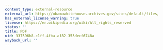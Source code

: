 ```yaml
---
content_type: external-resource
external_url: https://obamawhitehouse.archives.gov/sites/default/files/microsites/ostp/pcast-stemed-execsum.pdf
has_external_license_warning: true
license: https://en.wikipedia.org/wiki/All_rights_reserved
status: ''
title: PDF
uid: 337596b8-c1ff-4fba-af82-353decf6748a
wayback_url: ''
---
```

